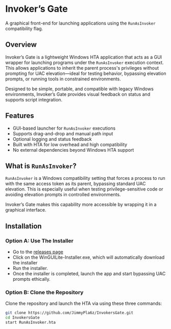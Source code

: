 # Invoker’s Gate

A graphical front-end for launching applications using the `RunAsInvoker` compatibility flag.

## Overview

Invoker’s Gate is a lightweight Windows HTA application that acts as a GUI wrapper for launching programs under the `RunAsInvoker` execution context. This allows applications to inherit the parent process's privileges without prompting for UAC elevation—ideal for testing behavior, bypassing elevation prompts, or running tools in constrained environments.

Designed to be simple, portable, and compatible with legacy Windows environments, Invoker’s Gate provides visual feedback on status and supports script integration.

## Features

- GUI-based launcher for `RunAsInvoker` executions
- Supports drag-and-drop and manual path input
- Optional logging and status feedback
- Built with HTA for low overhead and high compatibility
- No external dependencies beyond Windows HTA support

## What is `RunAsInvoker`?

`RunAsInvoker` is a Windows compatibility setting that forces a process to run with the same access token as its parent, bypassing standard UAC elevation. This is especially useful when testing privilege-sensitive code or avoiding elevation prompts in controlled environments.

Invoker’s Gate makes this capability more accessible by wrapping it in a graphical interface.

## Installation

### Option A: Use The Installer
- Go to the [releases page](https://github.com/JimmyPla6z/InvokersGate/releases)
- Click on the WinGUILite-Installer.exe, which will automatically download the installer
- Run the installer.
- Once the installer is completed, launch the app and start bypassing UAC prompts ethically.

### Option B: Clone the Repository
Clone the repository and launch the HTA via using these three commands:

```bash
git clone https://github.com/JimmyPla6z/InvokersGate.git
cd InvokersGate
start RunAsInvoker.hta
